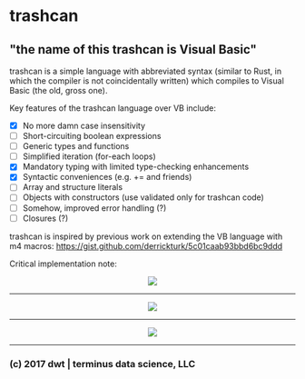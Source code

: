 # trashcan
## "the name of this trashcan is Visual Basic"

trashcan is a simple language with abbreviated syntax (similar to Rust,
in which the compiler is not coincidentally written) which compiles to
Visual Basic (the old, gross one).

Key features of the trashcan language over VB include:  
* [x] No more damn case insensitivity  
* [ ] Short-circuiting boolean expressions  
* [ ] Generic types and functions  
* [ ] Simplified iteration (for-each loops)  
* [x] Mandatory typing with limited type-checking enhancements  
* [x] Syntactic conveniences (e.g. += and friends)  
* [ ] Array and structure literals  
* [ ] Objects with constructors (use validated only for trashcan code)  
* [ ] Somehow, improved error handling (?)  
* [ ] Closures (?)  

trashcan is inspired by previous work on extending the VB language with m4 macros: https://gist.github.com/derrickturk/5c01caab93bbd6bc9ddd

Critical implementation note:  
<div style="margin: 0 auto; text-align:center"><img src ="https://i.imgur.com/rFIYYc1.png" /></div>

---

<div style="margin: 0 auto; text-align:center"><img src ="https://i.imgur.com/H1XO5we.gif" /></div>

---

<div style="margin: 0 auto; text-align:center"><img src ="http://i.imgur.com/rf50rO5.jpg" /></div>

---
### (c) 2017 dwt | terminus data science, LLC
